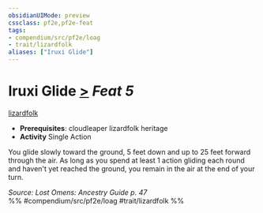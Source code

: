 ```yaml
---
obsidianUIMode: preview
cssclass: pf2e,pf2e-feat
tags:
- compendium/src/pf2e/loag
- trait/lizardfolk
aliases: ["Iruxi Glide"]
---
```

# Iruxi Glide  [>](/rules/core-rulebook/chapter-9-playing-the-game.md#Actions "Single Action") *Feat 5*  
[lizardfolk](/rules/traits/lizardfolk-b1.md)  

- **Prerequisites**: cloudleaper lizardfolk heritage
- **Activity** Single Action

You glide slowly toward the ground, 5 feet down and up to 25 feet forward through the air. As long as you spend at least 1 action gliding each round and haven't yet reached the ground, you remain in the air at the end of your turn.

*Source: Lost Omens: Ancestry Guide p. 47*  
%% #compendium/src/pf2e/loag #trait/lizardfolk %%